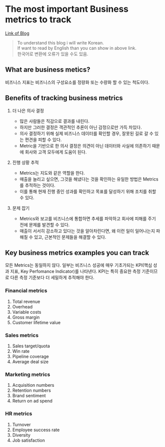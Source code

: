 # The most important Business metrics to track

[Link of Blog](https://www.fool.com/the-blueprint/business-metrics/)

> To understand this blog i will write Korean.  
> If want to read by English than you can show in above link.  
> 한국어로 변환에 오류가 있을 수도 있음.

## What are business metics?
비즈니스 지표는 비즈니스의 구성요소를 정량화 또는 수량화 할 수 있는 척도이다. 


## Benefits of tracking business metrics

1. 더 나은 의사 결정
   - 많은 사람들은 직감으로 결과를 내린다.
    - 하지만 그러한 결정은 객관적인 추론이 아닌 감정으로만 가득 차있다.
    - 의사 결정하기 위해 실제 비즈니스 데이터를 확인할 경우, 잘못된 길로 갈 수 있는 편견을 피할 수 있다.
    - Metric을 기반으로 한 의사 결정은 의견이 아닌 데이터와 사실에 의존하기 때문에 회사와 고객 모두에게 도움이 된다.

2. 진행 상황 추적
    - Metrics는 지도와 같은 역할을 한다.
    - 매출을 늘리고 싶으면, 그것을 해냈다는 것을 확인하는 유일한 방법은 Metrics를 추적하는 것이다.
    - 이를 통해 현재 진행 중인 성과를 확인하고 목표를 달성하기 위해 조치를 취할 수 있다.

3. 문제 잡기
    - Metrics와 보고를 비즈니스에 통합하면 추세를 파악하고 회사에 피해를 주기 전에 문제를 발견할 수 있다.
    - 매출이 서서히 감소하고 있다는 것을 알아차린다면, 왜 이런 일이 일어나는지 파해칠 수 있고, 근본적인 문제들을 해결할 수 있다.

## Key business metrics examples you can track
모든 Metrics는 동일하지 않다.
일부는 비즈니스 성공에 매우 기초가되는 KPI(핵심 성과 지표, Key Perfomance Indicator)를 나타낸다. KPI는 특히 중요한 측정 기준이므로 다른 측정 기준보다 더 세밀하게 추적해야 한다.

### Financial metrics
1. Total revenue
2. Overhead
3. Variable costs
4. Gross margin
5. Customer lifetime value

### Sales metrics
1. Sales target/quota
2. Win rate
3. Pipeline coverage
4. Average deal size

### Marketing metrics
1. Acquisition numbers
2. Retention numbers
3. Brand sentiment
4. Return on ad spend
### HR metrics
1. Turnover
2. Employee success rate
3. Diversity
4. Job satisfaction

